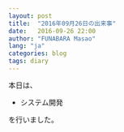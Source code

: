 ```yaml
---
layout: post
title:  "2016年09月26日の出来事"
date:   2016-09-26 22:00
author: "FUNABARA Masao"
lang: "ja"
categories: blog
tags: diary
---
```


本日は、

* システム開発

を行いました。
